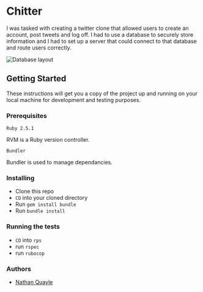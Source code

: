 # Chitter
I was tasked with creating a twitter clone that allowed users to create an account, post tweets and log off. I had to use a database to securely store information and I had to set up a server that could connect to that database and route users correctly.

![Database layout](https://i.imgur.com/hb3RSZU.png)
## Getting Started
These instructions will get you a copy of the project up and running on your local machine for development and testing purposes.
### Prerequisites
`Ruby 2.5.1`

RVM is a Ruby version controller.

`Bundler`

Bundler is used to manage dependancies.

### Installing
- Clone this repo
- `CD` into your cloned directory
- Run `gem install bundle`
- Run `bundle install`

### Running the tests
- `CD` into `rps`
- run `rspec`
- run `rubocop`

### Authors
- [Nathan Quayle](https://github.com/NathanQuayle)
